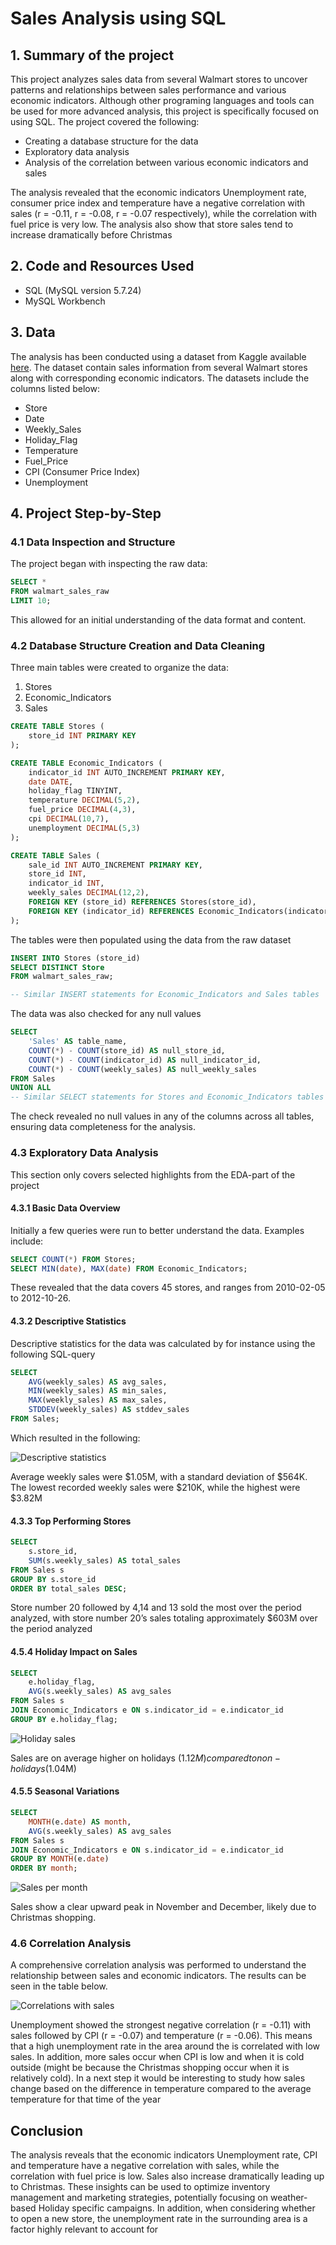# Sales Analysis using SQL

## 1. Summary of the project

This project analyzes sales data from several Walmart stores to uncover patterns and relationships between sales performance and various economic indicators. Although other programing languages and tools can be used for more advanced analysis, this project is specifically focused on using SQL. The project covered the following: 
- Creating a database structure for the data
- Exploratory data analysis
- Analysis of the correlation between various economic indicators and sales

The analysis revealed that the economic indicators Unemployment rate, consumer price index and temperature have a negative correlation with sales (r = -0.11, r = -0.08, r = -0.07 respectively), while the correlation with fuel price is very low. The analysis also show that store sales tend to increase dramatically before Christmas


## 2. Code and Resources Used

- SQL (MySQL version 5.7.24)
- MySQL Workbench

## 3. Data

The analysis has been conducted using a dataset from Kaggle available [here](https://www.kaggle.com/datasets/mikhail1681/walmart-sales).
The dataset contain sales information from several Walmart stores along with corresponding economic indicators. 
The datasets include the columns listed below:
- Store
- Date
- Weekly_Sales
- Holiday_Flag
- Temperature
- Fuel_Price
- CPI (Consumer Price Index)
- Unemployment

## 4. Project Step-by-Step

### 4.1 Data Inspection and Structure

The project began with inspecting the raw data:

```sql
SELECT *
FROM walmart_sales_raw
LIMIT 10;
```

This allowed for an initial understanding of the data format and content.

### 4.2 Database Structure Creation and Data Cleaning

Three main tables were created to organize the data:
1. Stores
2. Economic_Indicators
3. Sales

```sql
CREATE TABLE Stores (
    store_id INT PRIMARY KEY
);

CREATE TABLE Economic_Indicators (
    indicator_id INT AUTO_INCREMENT PRIMARY KEY,
    date DATE,
    holiday_flag TINYINT,
    temperature DECIMAL(5,2),
    fuel_price DECIMAL(4,3),
    cpi DECIMAL(10,7),
    unemployment DECIMAL(5,3)
);

CREATE TABLE Sales (
    sale_id INT AUTO_INCREMENT PRIMARY KEY,
    store_id INT,
    indicator_id INT,
    weekly_sales DECIMAL(12,2),
    FOREIGN KEY (store_id) REFERENCES Stores(store_id),
    FOREIGN KEY (indicator_id) REFERENCES Economic_Indicators(indicator_id)
);
```

The tables were then populated using the data from the raw dataset


```sql
INSERT INTO Stores (store_id)
SELECT DISTINCT Store
FROM walmart_sales_raw;

-- Similar INSERT statements for Economic_Indicators and Sales tables
```

The data was also checked for any null values

```sql
SELECT 
    'Sales' AS table_name,
    COUNT(*) - COUNT(store_id) AS null_store_id,
    COUNT(*) - COUNT(indicator_id) AS null_indicator_id,
    COUNT(*) - COUNT(weekly_sales) AS null_weekly_sales
FROM Sales
UNION ALL
-- Similar SELECT statements for Stores and Economic_Indicators tables
```
The check revealed no null values in any of the columns across all tables, ensuring data completeness for the analysis.

### 4.3 Exploratory Data Analysis

This section only covers selected highlights from the EDA-part of the project

#### 4.3.1 Basic Data Overview

Initially a few queries were run to better understand the data. Examples include:

```sql
SELECT COUNT(*) FROM Stores;
SELECT MIN(date), MAX(date) FROM Economic_Indicators;
```

These revealed that the data covers 45 stores, and ranges from 2010-02-05 to 2012-10-26.


#### 4.3.2 Descriptive Statistics

Descriptive statistics for the data was calculated by for instance using the following SQL-query

```sql
SELECT 
    AVG(weekly_sales) AS avg_sales,
    MIN(weekly_sales) AS min_sales,
    MAX(weekly_sales) AS max_sales,
    STDDEV(weekly_sales) AS stddev_sales
FROM Sales;
```

Which resulted in the following:

![Descriptive statistics](Images/descriptive_statistics.png "Descriptive statistics")

Average weekly sales were $1.05M, with a standard deviation of $564K. The lowest recorded weekly sales were $210K, while the highest were $3.82M

#### 4.3.3 Top Performing Stores

```sql
SELECT 
    s.store_id,
    SUM(s.weekly_sales) AS total_sales
FROM Sales s
GROUP BY s.store_id
ORDER BY total_sales DESC;
```

Store number 20 followed by 4,14 and 13 sold the most over the period analyzed, with store number 20’s sales totaling approximately $603M over the period analyzed

#### 4.5.4 Holiday Impact on Sales

```sql
SELECT 
    e.holiday_flag,
    AVG(s.weekly_sales) AS avg_sales
FROM Sales s
JOIN Economic_Indicators e ON s.indicator_id = e.indicator_id
GROUP BY e.holiday_flag;
```
![Holiday sales](Images/holiday_sales.png "Holiday sales")

Sales are on average higher on holidays ($1.12M) compared to non-holidays ($1.04M)

#### 4.5.5 Seasonal Variations

```sql
SELECT 
    MONTH(e.date) AS month,
    AVG(s.weekly_sales) AS avg_sales
FROM Sales s
JOIN Economic_Indicators e ON s.indicator_id = e.indicator_id
GROUP BY MONTH(e.date)
ORDER BY month;
```

![Sales per month](Images/monthly_avg_sales.png "Sales per month")

Sales show a clear upward peak in November and December, likely due to Christmas shopping.


### 4.6 Correlation Analysis

A comprehensive correlation analysis was performed to understand the relationship between sales and economic indicators. The results can be seen in the table below.

![Correlations with sales](Images/correlations_with_sales.png "Correlations with sales")

Unemployment showed the strongest negative correlation (r = -0.11) with sales followed by CPI (r = -0.07) and temperature (r = -0.06). This means that a high unemployment rate in the area around the is correlated with low sales. In addition, more sales occur when CPI is low and when it is cold outside (might be because the Christmas shopping occur when it is relatively cold). In a next step it would be interesting to study how sales change based on the difference in temperature compared to the average temperature for that time of the year

## Conclusion

The analysis reveals that the economic indicators Unemployment rate, CPI and temperature have a negative correlation with sales, while the correlation with fuel price is low. Sales also increase dramatically leading up to Christmas. These insights can be used to optimize inventory management and marketing strategies, potentially focusing on weather-based Holiday specific campaigns. In addition, when considering whether to open a new store, the unemployment rate in the surrounding area is a factor highly relevant to account for
